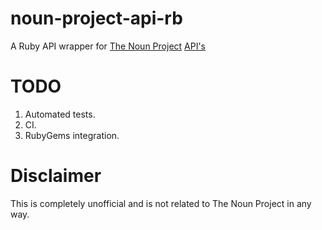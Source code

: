 noun-project-api-rb
===================

A Ruby API wrapper for [The Noun Project](https://thenounproject.com/) [API's](https://thenounproject.com/developers/)

TODO
====

1. Automated tests.
2. CI.
3. RubyGems integration.

Disclaimer
==========

This is completely unofficial and is not related to The Noun Project in any way.
